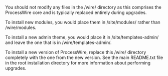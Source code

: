You should not modify any files in the /wire/ directory as this comprises
the ProcessWire core and is typically replaced entirely during upgrades. 

To install new modules, you would place them in /site/modules/ rather than
/wire/modules. 

To install a new admin theme, you would place it in /site/templates-admin/
and leave the one that is in /wire/templates-admin/.

To install a new version of ProcessWire, replace this /wire/ directory 
completely with the one from the new version. See the main README.txt
file in the root installation directory for more information about
performing upgrades. 

